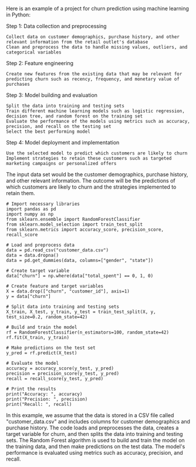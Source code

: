 Here is an example of a project for churn prediction using machine learning in Python:

Step 1: Data collection and preprocessing

    Collect data on customer demographics, purchase history, and other relevant information from the retail outlet's database
    Clean and preprocess the data to handle missing values, outliers, and categorical variables

Step 2: Feature engineering

    Create new features from the existing data that may be relevant for predicting churn such as recency, frequency, and monetary value of purchases

Step 3: Model building and evaluation

    Split the data into training and testing sets
    Train different machine learning models such as logistic regression, decision tree, and random forest on the training set
    Evaluate the performance of the models using metrics such as accuracy, precision, and recall on the testing set
    Select the best performing model

Step 4: Model deployment and implementation

    Use the selected model to predict which customers are likely to churn
    Implement strategies to retain these customers such as targeted marketing campaigns or personalized offers

The input data set would be the customer demographics, purchase history, and other relevant information. The outcome will be the predictions of which customers are likely to churn and the strategies implemented to retain them.

    # Import necessary libraries
    import pandas as pd
    import numpy as np
    from sklearn.ensemble import RandomForestClassifier
    from sklearn.model_selection import train_test_split
    from sklearn.metrics import accuracy_score, precision_score, recall_score

    # Load and preprocess data
    data = pd.read_csv("customer_data.csv")
    data = data.dropna()
    data = pd.get_dummies(data, columns=["gender", "state"])

    # Create target variable
    data["churn"] = np.where(data["total_spent"] == 0, 1, 0)

    # Create feature and target variables
    X = data.drop(["churn", "customer_id"], axis=1)
    y = data["churn"]

    # Split data into training and testing sets
    X_train, X_test, y_train, y_test = train_test_split(X, y, test_size=0.2, random_state=42)

    # Build and train the model
    rf = RandomForestClassifier(n_estimators=100, random_state=42)
    rf.fit(X_train, y_train)

    # Make predictions on the test set
    y_pred = rf.predict(X_test)

    # Evaluate the model
    accuracy = accuracy_score(y_test, y_pred)
    precision = precision_score(y_test, y_pred)
    recall = recall_score(y_test, y_pred)

    # Print the results
    print("Accuracy: ", accuracy)
    print("Precision: ", precision)
    print("Recall: ", recall)

In this example, we assume that the data is stored in a CSV file called "customer_data.csv" and includes columns for customer demographics and purchase history. The code loads and preprocesses the data, creates a target variable for churn, and then splits the data into training and testing sets. The Random Forest algorithm is used to build and train the model on the training data, and then make predictions on the test data. The model's performance is evaluated using metrics such as accuracy, precision, and recall.
